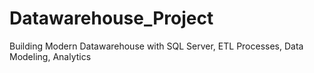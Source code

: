 # Datawarehouse_Project
Building Modern Datawarehouse with SQL Server, ETL Processes, Data Modeling, Analytics 
